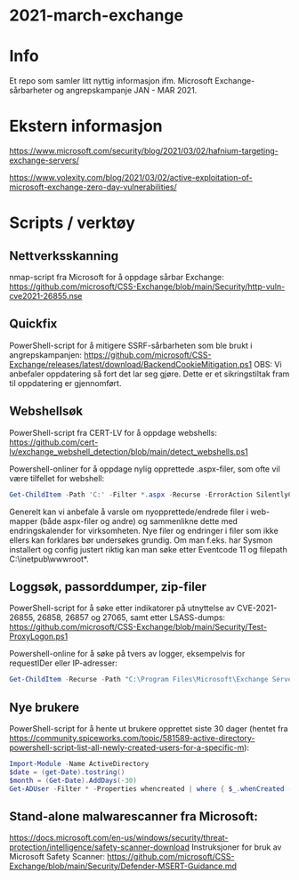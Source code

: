 # 2021-march-exchange

Info
====
Et repo som samler litt nyttig informasjon ifm. Microsoft Exchange-sårbarheter og angrepskampanje JAN - MAR 2021.


Ekstern informasjon
======
https://www.microsoft.com/security/blog/2021/03/02/hafnium-targeting-exchange-servers/

https://www.volexity.com/blog/2021/03/02/active-exploitation-of-microsoft-exchange-zero-day-vulnerabilities/


Scripts / verktøy
=======

Nettverksskanning
-------
nmap-script fra Microsoft for å oppdage sårbar Exchange:
https://github.com/microsoft/CSS-Exchange/blob/main/Security/http-vuln-cve2021-26855.nse

Quickfix
------
PowerShell-script for å mitigere SSRF-sårbarheten som ble brukt i angrepskampanjen:
https://github.com/microsoft/CSS-Exchange/releases/latest/download/BackendCookieMitigation.ps1
OBS: Vi anbefaler oppdatering så fort det lar seg gjøre. Dette er et sikringstiltak fram til oppdatering er gjennomført.

Webshellsøk
------
PowerShell-script fra CERT-LV for å oppdage webshells: 
https://github.com/cert-lv/exchange_webshell_detection/blob/main/detect_webshells.ps1

Powershell-onliner for å oppdage nylig opprettede .aspx-filer, som ofte vil være tilfellet for webshell:
```powershell
Get-ChildItem -Path 'C:' -Filter *.aspx -Recurse -ErrorAction SilentlyContinue | ? {$_.LastWriteTime -gt (Get-Date).AddDays(-10)}
```
Generelt kan vi anbefale å varsle om nyopprettede/endrede filer i web-mapper (både aspx-filer og andre) og sammenlikne dette med endringskalender for virksomheten. Nye filer og endringer i filer som ikke ellers kan forklares bør undersøkes grundig. Om man f.eks. har Sysmon installert og config justert riktig kan man søke etter Eventcode 11 og filepath C:\inetpub\wwwroot*.

Loggsøk, passorddumper, zip-filer
------
PowerShell-script for å søke etter indikatorer på utnyttelse av CVE-2021-26855, 26858, 26857 og 27065, samt etter LSASS-dumps:
https://github.com/microsoft/CSS-Exchange/blob/main/Security/Test-ProxyLogon.ps1

Powershell-online for å søke på tvers av logger, eksempelvis for requestIDer eller IP-adresser:
```powershell
Get-ChildItem -Recurse -Path "C:\Program Files\Microsoft\Exchange Server\V15\Logging" -Filter '*.log' | % { $content = get-content -path $_.fullname | select-string 'søkestreng'; if($content) {write-host $_.fullname; $content; write-output '-----'   }  }
```

Nye brukere
------
PowerShell-script for å hente ut brukere opprettet siste 30 dager (hentet fra https://community.spiceworks.com/topic/581589-active-directory-powershell-script-list-all-newly-created-users-for-a-specific-m):
```powershell
Import-Module -Name ActiveDirectory
$date = (get-Date).tostring()
$month = (Get-Date).AddDays(-30)
Get-ADUser -Filter * -Properties whencreated | where { $_.whenCreated -ge $month } | select name,whenCreated
```


Stand-alone malwarescanner fra Microsoft:
------
https://docs.microsoft.com/en-us/windows/security/threat-protection/intelligence/safety-scanner-download
Instruksjoner for bruk av Microsoft Safety Scanner:
https://github.com/microsoft/CSS-Exchange/blob/main/Security/Defender-MSERT-Guidance.md
